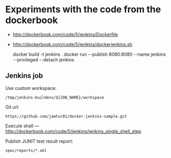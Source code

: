 # Experiments with the code from the dockerbook

 * http://dockerbook.com/code/5/jenkins/Dockerfile
 * http://dockerbook.com/code/5/jenkins/dockerjenkins.sh

    docker build -t jenkins .
    docker run --publish 8080:8080 --name jenkins --privileged --detach jenkins


## Jenkins job

Use custom workspace:

    /tmp/jenkins-buildenv/${JOB_NAME}/workspace

Git url:

    https://github.com/jamtur01/docker-jenkins-sample.git

Execute shell — http://dockerbook.com/code/5/jenkins/jenkins_single_shell_step

Publish JUNIT test result report:

    spec/reports/*.xml
